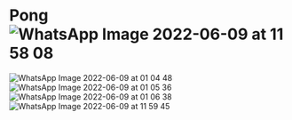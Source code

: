 # Pong![WhatsApp Image 2022-06-09 at 11 58 08](https://user-images.githubusercontent.com/91757699/172881760-402c29d4-6017-4eaf-8acf-385f2dac1294.jpeg)
![WhatsApp Image 2022-06-09 at 01 04 48](https://user-images.githubusercontent.com/91757699/172881788-ab5db547-0414-4cf6-adf1-12d272b935bc.jpeg)
![WhatsApp Image 2022-06-09 at 01 05 36](https://user-images.githubusercontent.com/91757699/172881800-5e8b5930-6b73-4b67-a9c2-64b2574bd2f9.jpeg)
![WhatsApp Image 2022-06-09 at 01 06 38](https://user-images.githubusercontent.com/91757699/172881802-ba39b5d9-a1a8-4189-8b53-53518f8351e0.jpeg)
![WhatsApp Image 2022-06-09 at 11 59 45](https://user-images.githubusercontent.com/91757699/172881812-e836747b-266d-4248-9c1f-603d37b8e552.jpeg)
